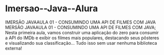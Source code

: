 # Imersao--Java--Alura
IMERSÃO JAVAAULA 01 - CONSUMINDO UMA API DE FILMES COM JAVA
MERSÃO JAVAAULA 01 - CONSUMINDO UMA API DE FILMES COM JAVA; Nesta primeira aula,
vamos construir uma aplicação do zero para consumir a API do IMDb e exibir os filmes mais populares, 
destacando seus pôsteres e visualizando sua classificação... Tudo isso sem usar nenhuma biblioteca externa!

